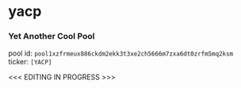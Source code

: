 # yacp
### Yet Another Cool Pool

pool id: `pool1xzfrmeux886ckdm2ekk3t3xe2ch5666m7zxa6dt0zrfm5mq2ksm`  
ticker: `[YACP]`  

<<< EDITING IN PROGRESS >>>
